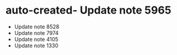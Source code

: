 # auto-created- Update note 5965
- Update note 8528
- Update note 7974
- Update note 4105
- Update note 1330
